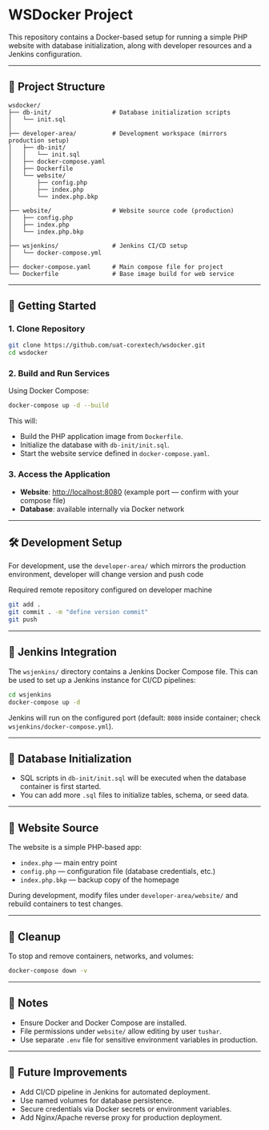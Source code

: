 # WSDocker Project

This repository contains a Docker-based setup for running a simple PHP website with database initialization, along with developer resources and a Jenkins configuration.

---

## 📂 Project Structure

```
wsdocker/
├── db-init/                 # Database initialization scripts
│   └── init.sql
│
├── developer-area/          # Development workspace (mirrors production setup)
│   ├── db-init/
│   │   └── init.sql
│   ├── docker-compose.yaml
│   ├── Dockerfile
│   └── website/
│       ├── config.php
│       ├── index.php
│       └── index.php.bkp
│
├── website/                 # Website source code (production)
│   ├── config.php
│   ├── index.php
│   └── index.php.bkp
│
├── wsjenkins/               # Jenkins CI/CD setup
│   └── docker-compose.yml
│
├── docker-compose.yaml      # Main compose file for project
└── Dockerfile               # Base image build for web service
```

---

## 🚀 Getting Started

### 1. Clone Repository

```bash
git clone https://github.com/uat-corextech/wsdocker.git
cd wsdocker
```

### 2. Build and Run Services

Using Docker Compose:

```bash
docker-compose up -d --build
```

This will:

* Build the PHP application image from `Dockerfile`.
* Initialize the database with `db-init/init.sql`.
* Start the website service defined in `docker-compose.yaml`.

### 3. Access the Application

* **Website**: [http://localhost:8080](http://localhost:8080) (example port — confirm with your compose file)
* **Database**: available internally via Docker network

---

## 🛠 Development Setup

For development, use the `developer-area/` which mirrors the production environment, developer will change version and push code

Required remote repository configured on developer machine

```bash
git add .
git commit . -m "define version commit"
git push
```

---

## 🔧 Jenkins Integration

The `wsjenkins/` directory contains a Jenkins Docker Compose file. This can be used to set up a Jenkins instance for CI/CD pipelines:

```bash
cd wsjenkins
docker-compose up -d
```

Jenkins will run on the configured port (default: `8080` inside container; check `wsjenkins/docker-compose.yml`).

---

## 📜 Database Initialization

* SQL scripts in `db-init/init.sql` will be executed when the database container is first started.
* You can add more `.sql` files to initialize tables, schema, or seed data.

---

## 📂 Website Source

The website is a simple PHP-based app:

* `index.php` — main entry point
* `config.php` — configuration file (database credentials, etc.)
* `index.php.bkp` — backup copy of the homepage

During development, modify files under `developer-area/website/` and rebuild containers to test changes.

---

## 🧹 Cleanup

To stop and remove containers, networks, and volumes:

```bash
docker-compose down -v
```

---

## 📌 Notes

* Ensure Docker and Docker Compose are installed.
* File permissions under `website/` allow editing by user `tushar`.
* Use separate `.env` file for sensitive environment variables in production.

---

## 🔮 Future Improvements

* Add CI/CD pipeline in Jenkins for automated deployment.
* Use named volumes for database persistence.
* Secure credentials via Docker secrets or environment variables.
* Add Nginx/Apache reverse proxy for production deployment.

